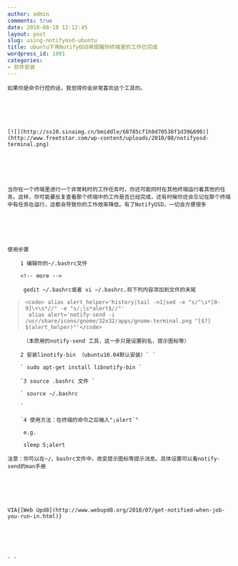 ```yaml
---
author: admin
comments: true
date: 2010-08-10 12:12:45
layout: post
slug: using-notifyosd-ubuntu
title: ubuntu下用NotifyOSD来提醒你终端里的工作已完成
wordpress_id: 1091
categories:
- 软件安装
---
```



	如果你是命令行控的话，我觉得你会非常喜欢这个工具的。






	[![](http://ss10.sinaimg.cn/bmiddle/68785cf1h8d70538f1d39&690)](http://www.freetstar.com/wp-content/uploads/2010/08/notifyosd-terminal.png)






	当你在一个终端里进行一个非常耗时的工作任务时，你还可能同时在其他终端运行着其他的任务。这样，你可能要反复查看那个终端中的工作是否已经完成，还有时候你还会忘记在那个终端中有任务在运行，这都会导致你的工作效率降低。有了NotifyOSD，一切会方便很多






	使用步骤





> 
	
> 
> 
		1 编辑你的~/.bashrc文件
	
> 
> 
	
> 
> 
		<!-- more -->
	
> 
> 
	
> 
> 
		 gedit ~/.bashrc或者 vi ~/.bashrc.将下列内容添加到文件的末尾
	
> 
> 
	
>     
>     <code> alias alert_helper='history|tail -n1|sed -e "s/^\s*[0-9]\+\s*//" -e "s/;\s*alert$//"'
>      alias alert='notify-send -i /usr/share/icons/gnome/32x32/apps/gnome-terminal.png "[$?] $(alert_helper)"'</code>
> 
> 
	
> 
> 
		 （本质用的notify-send 工具，这一步只是设置别名，提示图标等）
	
> 
> 





> 
	
> 
> 
		2 安装linotify-bin （ubuntu10.04默认安装）` `
	
> 
> 
	
> 
> 
		` sudo apt-get install libnotify-bin `
	
> 
> 





> 
	
> 
> 
		`3 source .bashrc 文件 `
	
> 
> 
	
> 
> 
		` source ~/.bashrc  

		`
	
> 
> 





> 
	
> 
> 
		`4 使用方法：在终端的命令之后输入";alert`"
	
> 
> 
	
> 
> 
		 e.g.
	
> 
> 
	
> 
> 
		 sleep 5;alert
	
> 
> 






	 






	注意：你可以在~/，bashrc文件中，改变提示图标等提示消息。具体设置可以看notify-send的man手册






	VIA{[Web Upd8](http://www.webupd8.org/2010/07/get-notified-when-job-you-run-in.html)}






	` `




